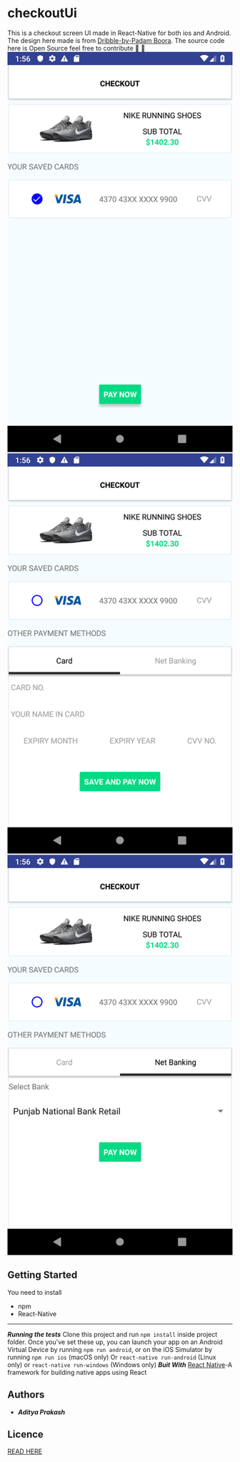 # checkoutUi

This is a checkout screen UI made in React-Native for both ios and Android. The design here made is from [Dribble-by-Padam Boora](https://dribbble.com/shots/2472389-Checkout-Day-15).
The source code here is Open Source feel free to contribute 🤝 🎉
![Alt text](/screenshots/ss1.png?raw=true "Optional Title")
![Alt text](/screenshots/ss2.png?raw=true "Optional Title")
![Alt text](/screenshots/ss3.png?raw=true "Optional Title")

## Getting Started

You need to install

- npm
- React-Native

---

**_Running the tests_**
Clone this project and run `npm install` inside project folder.
Once you've set these up, you can launch your app on an Android Virtual Device by running
`npm run android`, or on the iOS Simulator by running `npm run ios` (macOS only)
Or `react-native run-android` (Linux only)
or `react-native run-windows` (Windows only)
**_Buit With_**
[React Native](https://facebook.github.io/react-native/)-A framework for building native apps using React

## Authors

- **_Aditya Prakash_**

## Licence
[READ HERE](https://github.com/iamadityaaz/checkoutUi/blob/master/LICENSE.md)
